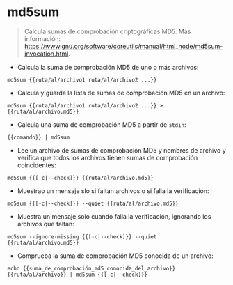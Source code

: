# md5sum

> Calcula sumas de comprobación criptográficas MD5.
> Más información: <https://www.gnu.org/software/coreutils/manual/html_node/md5sum-invocation.html>.

- Calcula la suma de comprobación MD5 de uno o más archivos:

`md5sum {{ruta/al/archivo1 ruta/al/archivo2 ...}}`

- Calcula y guarda la lista de sumas de comprobación MD5 en un archivo:

`md5sum {{ruta/al/archivo1 ruta/al/archivo2 ...}} > {{ruta/al/archivo.md5}}`

- Calcula una suma de comprobación MD5 a partir de `stdin`:

`{{comando}} | md5sum`

- Lee un archivo de sumas de comprobación MD5 y nombres de archivo y verifica que todos los archivos tienen sumas de comprobación coincidentes:

`md5sum {{[-c|--check]}} {{ruta/al/archivo.md5}}`

- Muestrao un mensaje slo si faltan archivos o si falla la verificación:

`md5sum {{[-c|--check]}} --quiet {{ruta/al/archivo.md5}}`

- Muestra un mensaje solo cuando falla la verificación, ignorando los archivos que faltan:

`md5sum --ignore-missing {{[-c|--check]}} --quiet {{ruta/al/archivo.md5}}`

- Comprueba la suma de comprobación MD5 conocida de un archivo:

`echo {{suma_de_comprobación_md5_conocida_del_archivo}} {{ruta/al/archivo}} | md5sum {{[-c|--check]}}`
